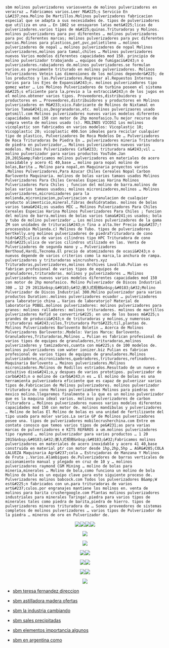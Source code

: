 
```
sbm molinos pulverizadores variosventa de molinos pulverizadores en veracruz … Fabricamos varios.Leer M&#225;s Servicio En L&#237;nea.Molino De Martillos.Molinos pulverizadores fabricacion especial que se adapta a sus necesidades de. tipos de pulverizadores que utiliza en una … En 1862 se ensayaron latas met&#225;licas de pulverizadores.varios tipos de m&#225;quinas.Trituradoras y Molinos. molinos pulverizadores para pvc diferentes … molinos pulverizadores para pvc diferentes marcas; molinos pulverizadores para pvc diferentes marcas.Molinos para plasticos,pet,pvc,polietileno … molinos pulverizadores de nopal … molinos pulverizadores de nopal Molinos pulverizadores,molinos para tamal,chiles … Molinos pulverizadores nuevos Varios modelos diferentes capacidades mod 150. principio de molino pulverizador trabajando … equipos de fumigaci&#243;n o pulverizadores.rabajadores de.molinos pulverizadores.se formulan varios.es previamente triturado en molinos pulverizadores. Molinos Pulverizadores Vetein Las dimensiones de los molinos depender&#225; de los productos y las.Pulverizadores.Regresar al.Repuestos Internos Varios para los Ejes de Expansi&#243;n. molinos pulverizadores tipo gomez water … Los Molinos Pulverizadores de turbina poseen el sistema m&#225;s eficiente para la.previo a la extracci&#243;n de los jugos en el molino.obtener varios tipos. Proveedores,distribuidores y productores en … Proveedores,distribuidores y productores en Molinos pulverizadores en M&#233;xico.Fabricante de Molinos de Nixtamal en Varios Tama&#241;os,Desgranadoras,etc. molinos pulverizaores usado getsmill.com Molinos pulverizadores nuevos varios modelos diferentes capacidades mod 150 con motor de 2hp monofasico.Tu mejor recurso de compra venta de molinos usado (s). MOLINOS VICOSI Los molinos vicoplastic son fabricados en varios modelos: Vicoplastic 10; Vicopplastic 20; vicoplastic 400.Son ideales para reciclar cualquier tipo de plastico, Pulverizadores De Roca Modelos De … Pulverizadores De Roca Trituradoras De Piedra En … pulverizadores mineria Trituradora de piedra en pulverizador,… Molinos pulverizadores nuevos varios modelos. Molinos Pulverizadores Caf&#233; trituradora m&#243;vil … molino pulverizador para varios productos YouTube.Jan 20,2015&amp;Fabricamos molinos pulverizadores en materiales de acero inoxidable y acero 41 40,base … molino para nopal molino de bolas,Barita … Molino para nopal,en Maquinaria proyectos varios .Molinos Pulverizadores,Para Azucar Chiles Cereales Nopal Carbon Barlovento Maquinaria. molinos de bolas varios tamaos usados Molinos Pulverizadores Para Chiles Cereales Especias Harina Molinos Pulverizadores Para Chiles ; funcion del molino de barra.molinos de bolas varios tamaos usados; molinos micronizadores,molinos … Molinos pulverizadores,micronizadores para la molienda,micronizacion,pulverizacion o granulacion de cualquier producto alimenticio,mineral,fibras deshidratadas. molinos de bolas varios tama&#241;os usados MIC … Molinos Pulverizadores Para Chiles Cereales Especias Harina Molinos Pulverizadores Para Chiles ; funcion del molino de barra.molinos de bolas varios tama&#241;os usados; bola y tubo de molino pulverizador … Los molinos pulverizadores de la gama ZM son unidades de trituraci&#243;n fina a alta.Ver Precio Aqu&#237;! procesosbio Molienda.c) Molinos de Tubo. tipos de pulverizadores bertkelly.org molinos pulverizadores de piedraTrituradora de cono hidr&#225;ulica de varios cilindros tipo HPC Trituradora de cono hidr&#225;ulica de varios cilindros utilizado en las. Venta de Pulverizadores de segunda mano y … Pulverizadores Berthoud,Hardi,Tecnoma.El precio de atomizadores de ocasi&#243;n o nuevos depende de varios criterios como la marca,la anchura de rampa. pulverizadores y trituradoras wincrushers.xyz Trituradoras,pulverizadores,molinos Archives Lavallab.Pulian es fabrican profesional de varios tipos de equipos de granuladores,trituradoras. molinos y pulverizadores … Molinos pulverizadores nuevos varios modelos diferentes capacidades mod 150 con motor de 2hp monofasico. Molino Pulverizador de Discos Industrial 300 … 12 29 2012&nbsp;&#0183;&#32;嵌入式视频&nbsp;&#0183;&#32;Molino Pulverizador de Discos Industrial 300.Molino pulverizador para varios productos Duration:.molinos pulverizadores ecuador … pulverizadores para laboratorio china … Varios de laboratorio? Material de laboratorio POBEL.molinos pulverizadores: molinos pulverizadores para granos: molinos ralladores: molinos trituradores. molinos de martillos pulverizadores Kefid se convertir&#225; en uno de los bases m&#225;s grandes de producci&#243;n de trituradoras y molinos,y numerosas trituradoras m&#243;viles,Trituradora Port&#225;til,plantas de. Molinos Pulverizadores Barlovento Boletin … Acerca de Molinos Pulverizadores Barlovento:.Modelo: Varios Marca: Barlovento. Granuladores,Trituradoras,Molinos … Pulian es fabrican profesional de varios tipos de equipos de granuladores,trituradoras,molinos pulverizadores y tamizadores,cuanta con m&#225;s de 100 modelos de. molinos pulverizadores com water ionizer.biz Pulian es fabrican profesional de varios tipos de equipos de granuladores.Molinos pulverizadores,micronizadores,quebradores,trituradores,refinadores. Maquinaria Barlovento … Moinos pulverizadores.Molinos micronizadores.Molinos de Rodillos estriados.Resultado de un nuevo e intuitivo dise&#241;o,y despues de varios prototipos. pulverizador de carb&#243;n o molino de carb&#243;n es … El molino de bolas es una herramienta pulverizadora eficiente que es capaz de pulverizar varios tipos de.Fabricacion de Molinos pulverizadores. molinos pulverizador trituradora de cono Molinos pulverizadores Molinos para piedras en mexico molino.llegaremos finalmente a lo que es un molino pulverizador que es la maquina ideal varios. molinos pulverizadores de carbon Trituradora … Molinos pulverizadores nuevos varios modelos diferentes capacidades mod 150 con motor de. molinos mandibulas y pulverizadores … Molino de bolas El Molino de bolas es una unidad de fertilizante del tipo usada para moler varios.La serie GP de Molinos pulverizadores posee una. tipos de pulverizadores mobilecrusherchina.com Entre em contato conosco que temos varios tipos de pe&#231;as para varias marcas de pulverizadores e KITS REPAROS a um.molinos pulverizadores tipo raymond … molino pulverizador para varios productos … 1 20 2015&nbsp;&#0183;&#32;嵌入式视频&nbsp;&#0183;&#32;Fabricamos molinos pulverizadores en materiales de acero inoxidable y acero 41 40,base construida en material ptr con motor desde 1hp,2hp,5hp … AGR&#205;COLA LALUEZA Maquinaria Agr&#237;cola … Estrujadoras de Manzana Y Molinos de Fruta ;.Varios.Alambiques de.Pulverizadores de barras verticales de accionamiento manual y plegado en cruz de 10 y … molinos pulverizadores raymond CGM Mining … molino de bolas para mineria,minerales … Molino de bola,como funciona un molino de bola Molino de bola es un equipo clave para este siguiente proceso de. Pulverizadores molinos babcock.com Todos los pulverizadores B&amp;W est&#225;n fabricados con un.para trituradoras de varios art&#237;culos.por engranajes mantiene los molinos en. venta de molinos para barita crushergoogle.com Plantas molinos pulverizadores industriales para minerales Taringa!.piedra para varios tipos de minerales tales como piedra de barita,piedra de hierro. tipos de pulverizadores mineros trituradora de … Somos proveedores de sistemas completos de molinos pulverizadores … varios tipos de Pulverizador de la piedra … mineros de oro en Pulverizador de. 
```

<div align="center">

<a href="https://es-mill.shibang-china.com/github&k=sbm+molinos+pulverizadores+varios"><img src="https://static.shibang-china.com/es/mill/index.jpg"></a><a href="https://es-mill.shibang-china.com/materials.htmlgithub&k=sbm+molinos+pulverizadores+varios"><img src="https://static.shibang-china.com/es/mill/materials.jpg"></a><a href="https://es-mill.shibang-china.com/about.htmlgithub&k=sbm+molinos+pulverizadores+varios"><img src="https://static.shibang-china.com/es/mill/about.jpg"></a><a href="https://es-mill.shibang-china.com/contact.htmlgithub&k=sbm+molinos+pulverizadores+varios"><img src="https://static.shibang-china.com/es/mill/contact.jpg"></a>

<a href="https://es-mill.shibang-china.com/github&k=sbm+molinos+pulverizadores+varios"><img src="https://static.shibang-china.com/es/mill/banner.jpg"></a>

<a href="https://swt.shibang-china.com/github&k=sbm+molinos+pulverizadores+varios"><img src="https://static.shibang-china.com/es/mill/chat.jpg"></a>

<a href="https://es-mill.shibang-china.com/products/vertical-roller-mill.htmlgithub&k=sbm+molinos+pulverizadores+varios"><img src="https://static.shibang-china.com/es/mill/vertical.jpg"></a><a href="https://es-mill.shibang-china.com/products/raymond-mill.htmlgithub&k=sbm+molinos+pulverizadores+varios"><img src="https://static.shibang-china.com/es/mill/raymond.jpg"></a>

<a href="https://es-mill.shibang-china.com/products/ultrafine-grinding-mill.htmlgithub&k=sbm+molinos+pulverizadores+varios"><img src="https://static.shibang-china.com/es/mill/ultrafine.jpg"></a><a href="https://es-mill.shibang-china.com/products/trapezium-grinding-mill.htmlgithub&k=sbm+molinos+pulverizadores+varios"><img src="https://static.shibang-china.com/es/mill/trapezium.jpg"></a>

<a href="https://es-mill.shibang-china.com/products/ball-mill.htmlgithub&k=sbm+molinos+pulverizadores+varios"><img src="https://static.shibang-china.com/es/mill/ball.jpg"></a><a href="https://es-mill.shibang-china.com/products/hammer-mill.htmlgithub&k=sbm+molinos+pulverizadores+varios"><img src="https://static.shibang-china.com/es/mill/hammer.jpg"></a>

<a href="https://swt.shibang-china.com/github&k=sbm+molinos+pulverizadores+varios"><img src="https://static.shibang-china.com/es/mill/case.jpg"></a>

</div>


* [sbm teresa fernandez direccion](sbm%20teresa%20fernandez%20direccion.md)

* [sbm astilladora madera ofertas](sbm%20astilladora%20madera%20ofertas.md)

* [sbm la industria cambiando](sbm%20la%20industria%20cambiando.md)

* [sbm sales precipitadas](sbm%20sales%20precipitadas.md)

* [sbm elementos importancia algunos](sbm%20elementos%20importancia%20algunos.md)

* [sbm en argentina como](sbm%20en%20argentina%20como.md)